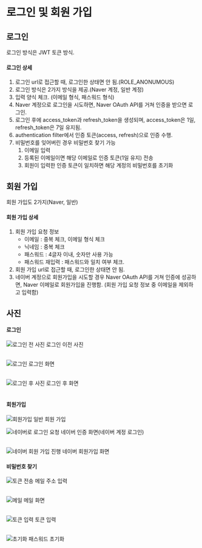 # 로그인 및 회원 가입

## 로그인
로그인 방식은 JWT 토큰 방식. <br/>

#### 로그인 상세
1. 로그인 url로 접근할 때, 로그인한 상태면 안 됨.(ROLE_ANONUMOUS)
2. 로그인 방식은 2가지 방식을 제공.(Naver 계정, 일반 계정)
3. 입력 양식 체크. (이메일 형식, 패스워드 형식)
4. Naver 계정으로 로그인을 시도하면, Naver OAuth API를 거쳐 인증을 받으면 로그인.
5. 로그인 후에 access_token과 refresh_token을 생성되며, access_token은 1일, refresh_token은 7일 유지됨.
6. authentication filter에서 인증 토큰(access, refresh)으로 인증 수행.
7. 비밀번호를 잊어버린 경우 비밀번호 찾기 가능
      1. 이메일 입력
      2. 등록된 이메일이면 해당 이메일로 인증 토큰(1일 유지) 전송
      3. 회원이 입력한 인증 토큰이 일치하면 해당 계정의 비밀번호를 초기화

## 회원 가입
회원 가입도 2가지(Naver, 일반) <br/>

#### 회원 가입 상세
1. 회원 가입 요청 정보
     - 이메일 : 중복 체크, 이메일 형식 체크
     - 닉네임 : 중복 체크
     - 패스워드 : 4글자 이내, 숫자만 사용 가능
     - 패스워드 재입력 : 패스워드와 일치 여부 체크.
2. 회원 가입 url로 접근할 때, 로그인한 상태면 안 됨.
3. 네이버 계정으로 회원가입을 시도할 경우 Naver OAuth API를 거쳐 인증에 성공하면, Naver 이메일로 회원가입을 진행함. (회원 가입 요청 정보 중 이메일을 제외하고 입력함)

## 사진

#### 로그인 
![로그인 전 사진](https://github.com/gihohpkl12/demo_project/assets/43335818/c3635ffe-467b-479c-a37e-a3a9b4317cab)
로그인 이전 사진 <br/>
<br/>

![로그인](https://github.com/gihohpkl12/demo_project/assets/43335818/e239d63f-536e-4e00-b2ca-4b4188a2f8fb)
로그인 화면 <br/>
<br/>

![로그인 후 사진](https://github.com/gihohpkl12/demo_project/assets/43335818/e9cebf4e-d3ab-464e-9aa7-dc687ba11811)
로그인 후 화면<br/>
<br/>

#### 회원가입
![회원가입](https://github.com/gihohpkl12/demo_project/assets/43335818/49bea378-9dd8-4e67-a0b5-080f6393607b)
일반 회원 가입 <br/>

![네이버로 로그인 요청](https://github.com/gihohpkl12/demo_project/assets/43335818/3d5ed84f-c9e8-4424-9ffd-4670645ea2de)
네이버 인증 화면(네이버 계정 로그인)<br/>
<br/>

![네이버 회원 가입 진행](https://github.com/gihohpkl12/demo_project/assets/43335818/5401b51c-3c8e-4f4b-bef6-b015d6ef96bb)
네이버 회원가입 화면 <br/>

#### 비밀번호 찾기
![토큰 전송](https://github.com/gihohpkl12/demo_project/assets/43335818/3058c1e8-0d94-4a2b-8522-d74b662dc661)
메일 주소 입력 <br/><br/>

![메일](https://github.com/gihohpkl12/demo_project/assets/43335818/5088b892-0cbd-42b1-86ce-65e7ce134d08)
메일 화면 <br/><br/>

![토큰 입력](https://github.com/gihohpkl12/demo_project/assets/43335818/05cd7b3c-2cbd-4a9c-a8a0-a4ed52e210b4)
토큰 입력 <br/><br/>

![초기화](https://github.com/gihohpkl12/demo_project/assets/43335818/f8ebc8aa-109f-461c-aee7-34318f7c4432)
패스워드 초기화 <br/><br/>





